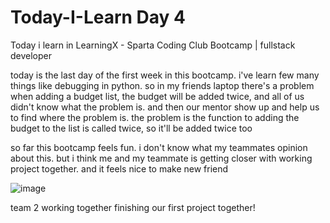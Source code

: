 # Today-I-Learn Day 4

Today i learn in LearningX - Sparta Coding Club Bootcamp | fullstack developer

today is the last day of the first week in this bootcamp. i've learn few many things like debugging in python. so in my friends laptop there's a problem when adding a budget list, the budget will be added twice, and all of us didn't know what the problem is. and then our mentor show up and help us to find where the problem is. the problem is the function to adding the budget to the list is called twice, so it'll be added twice too

so far this bootcamp feels fun. i don't know what my teammates opinion about this. but i think me and my teammate is getting closer with working project together. and it feels nice to make new friend

![image](https://user-images.githubusercontent.com/53510222/197019603-975f584c-13e7-4f20-b47c-eb7bcfda6603.png)

team 2 working together finishing our first project together!
